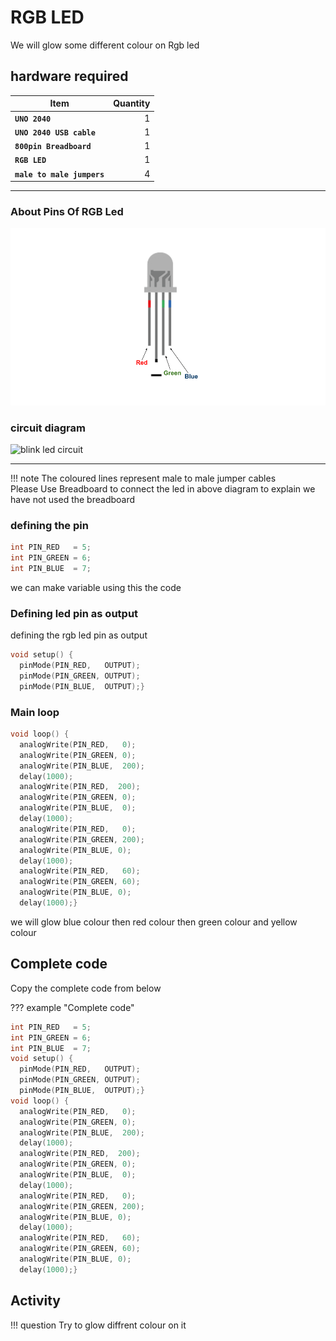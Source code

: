 # RGB LED

We will glow some different colour on Rgb led

## hardware required

| Item                              | Quantity                          |
| --------------------------------- | --------------------------------: |
| **`UNO 2040 `**                   |  1                                |
| **`UNO 2040 USB cable`**          |  1                                |
| **`800pin Breadboard`**           |  1                                |
| **`RGB LED`**                     |  1                                |
| **`male to male jumpers`**        |  4                                |

<hr>

### About Pins Of RGB Led

![blink led circuit](assets/rgb_led.png)

### circuit diagram

![blink led circuit](assets/rgbled.png)
<hr/>

!!! note
    The coloured lines represent male to male jumper cables  <br>
    Please Use Breadboard to connect the led in above diagram to explain we have not used the breadboard

### defining the pin 

```c++
int PIN_RED   = 5;
int PIN_GREEN = 6;
int PIN_BLUE  = 7;
```

we can make variable using this the code


### Defining led pin as output

defining the rgb led pin as output

```c++
void setup() {
  pinMode(PIN_RED,   OUTPUT);
  pinMode(PIN_GREEN, OUTPUT);
  pinMode(PIN_BLUE,  OUTPUT);}
```

### Main loop
```c++
void loop() {
  analogWrite(PIN_RED,   0);
  analogWrite(PIN_GREEN, 0);
  analogWrite(PIN_BLUE,  200);
  delay(1000); 
  analogWrite(PIN_RED,  200);
  analogWrite(PIN_GREEN, 0);
  analogWrite(PIN_BLUE,  0);
  delay(1000); 
  analogWrite(PIN_RED,   0);
  analogWrite(PIN_GREEN, 200);
  analogWrite(PIN_BLUE, 0);
  delay(1000);
  analogWrite(PIN_RED,   60);
  analogWrite(PIN_GREEN, 60);
  analogWrite(PIN_BLUE, 0);
  delay(1000);}
```
we will glow blue colour then red colour then green colour and yellow colour

## Complete code

Copy the complete code from below

??? example "Complete code" 
```c++
int PIN_RED   = 5;
int PIN_GREEN = 6;
int PIN_BLUE  = 7;
void setup() {
  pinMode(PIN_RED,   OUTPUT);
  pinMode(PIN_GREEN, OUTPUT);
  pinMode(PIN_BLUE,  OUTPUT);}
void loop() {
  analogWrite(PIN_RED,   0);
  analogWrite(PIN_GREEN, 0);
  analogWrite(PIN_BLUE,  200);
  delay(1000); 
  analogWrite(PIN_RED,  200);
  analogWrite(PIN_GREEN, 0);
  analogWrite(PIN_BLUE,  0);
  delay(1000); 
  analogWrite(PIN_RED,   0);
  analogWrite(PIN_GREEN, 200);
  analogWrite(PIN_BLUE, 0);
  delay(1000);
  analogWrite(PIN_RED,   60);
  analogWrite(PIN_GREEN, 60);
  analogWrite(PIN_BLUE, 0);
  delay(1000);} 
```
## Activity

!!! question
    Try to glow diffrent colour on it 

